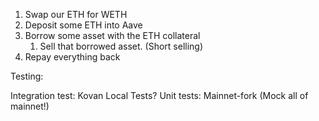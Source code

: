 1. Swap our ETH for WETH
2. Deposit some ETH into Aave
3. Borrow some asset with the ETH collateral
    1. Sell that borrowed asset. (Short selling)
4. Repay everything back


Testing:

Integration test: Kovan
Local Tests?
Unit tests: Mainnet-fork (Mock all of mainnet!)
